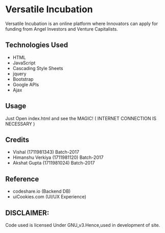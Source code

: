 # Versatile Incubation

Versatile Incubation is an online platform where Innovators can apply for funding from Angel Investors and Venture Capitalists.

## Technologies Used

* HTML
* JavaScript
* Cascading Style Sheets
* jquery
* Bootstrap
* Google APIs
* Ajax

## Usage

Just Open index.html and see the MAGIC!
( INTERNET CONNECTION IS NECESSARY )

## Credits

* Vishal (1711981343) Batch-2017
* Himanshu Verkiya (1711981120) Batch-2017
* Akshat Gupta (1711981024) Batch-2017

## Reference

* codeshare.io (Backend DB)
* uiCookies.com (UI/UX Experience)

## DISCLAIMER: 

Code used is licensed Under GNU_v3.Hence,used in development of site.
